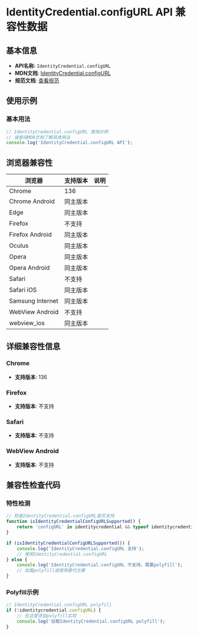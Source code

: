# IdentityCredential.configURL API 兼容性数据

## 基本信息

- **API名称**: `IdentityCredential.configURL`
- **MDN文档**: [IdentityCredential.configURL](https://developer.mozilla.org/docs/Web/API/IdentityCredential/configURL)
- **规范文档**: [查看规范](https://w3c-fedid.github.io/FedCM/#dom-identitycredential-configurl)

## 使用示例

### 基本用法

```javascript
// IdentityCredential.configURL 使用示例
// 请查阅MDN文档了解具体用法
console.log('IdentityCredential.configURL API');
```

## 浏览器兼容性

| 浏览器 | 支持版本 | 说明 |
|--------|----------|------|
| Chrome | 136 |  |
| Chrome Android | 同主版本 |  |
| Edge | 同主版本 |  |
| Firefox | 不支持 |  |
| Firefox Android | 同主版本 |  |
| Oculus | 同主版本 |  |
| Opera | 同主版本 |  |
| Opera Android | 同主版本 |  |
| Safari | 不支持 |  |
| Safari iOS | 同主版本 |  |
| Samsung Internet | 同主版本 |  |
| WebView Android | 不支持 |  |
| webview_ios | 同主版本 |  |

## 详细兼容性信息

### Chrome

- **支持版本**: 136

### Firefox

- **支持版本**: 不支持

### Safari

- **支持版本**: 不支持

### WebView Android

- **支持版本**: 不支持

## 兼容性检查代码

### 特性检测

```javascript
// 检查IdentityCredential.configURL是否支持
function isIdentityCredentialConfigURLSupported() {
    return 'configURL' in identitycredential && typeof identitycredential.configURL === 'function';
}

if (isIdentityCredentialConfigURLSupported()) {
    console.log('IdentityCredential.configURL 支持');
    // 使用IdentityCredential.configURL
} else {
    console.log('IdentityCredential.configURL 不支持，需要polyfill');
    // 加载polyfill或使用替代方案
}
```

### Polyfill示例

```javascript
// IdentityCredential.configURL polyfill
if (!identitycredential.configURL) {
    // 在这里添加polyfill实现
    console.log('加载IdentityCredential.configURL polyfill');
}
```

